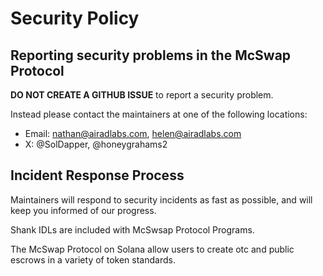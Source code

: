 # Security Policy

<a name="reporting"></a>
## Reporting security problems in the McSwap Protocol

**DO NOT CREATE A GITHUB ISSUE** to report a security problem.

Instead please contact the maintainers at one of the following locations:

* Email: nathan@airadlabs.com, helen@airadlabs.com
* X: @SolDapper, @honeygrahams2

<a name="process"></a>
## Incident Response Process

Maintainers will respond to security incidents as fast as possible, and will keep you informed of our progress.

Shank IDLs are included with McSwsap Protocol Programs.

The McSwap Protocol on Solana allow users to create otc and public escrows in a variety of token standards.